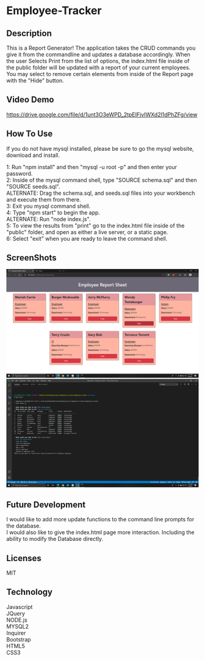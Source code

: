 # Employee-Tracker
## Description
This is a Report Generator! The application takes the CRUD commands you give it from the commandline and updates a database accordingly. When the user Selects Print from the list of options, the index.html file inside of the public folder will be updated with a report of your current employees. You may select to remove certain elements from inside of the Report page with the "Hide" button.

## Video Demo 
https://drive.google.com/file/d/1unt3O3eWPD_2tpEIFjvIWXd2l1dPhZFg/view

## How To Use 
If you do not have mysql installed, please be sure to go the mysql website, download and install.  
  
1: Run "npm install" and then "mysql -u root -p" and then enter your password.  
2: Inside of the mysql command shell, type "SOURCE schema.sql" and then "SOURCE seeds.sql".  
    ALTERNATE: Drag the schema.sql, and seeds.sql files into your workbench and execute them from there.  
3: Exit you mysql command shell.  
4: Type "npm start" to begin the app.  
    ALTERNATE: Run "node index.js".  
5: To view the results from "print" go to the index.html file inside of the "public" folder, and open as either a live server, or a static page.  
6: Select "exit" when you are ready to leave the command shell.  

## ScreenShots 
![Image of the html Output](./assets/imgs/EmployeeReportSheet1.png)
![Image of the server response and questions](./assets/imgs/EmployeeReportInteraction.png)



## Future Development
I would like to add more update functions to the command line prompts for the database.  
I would also like to give the index.html page more interaction. Including the ability to modify the Database directly.

## Licenses
MIT

## Technology
Javascript  
JQuery  
NODE.js  
MYSQL2  
Inquirer  
Bootstrap  
HTML5  
CSS3